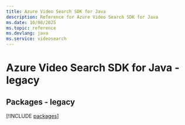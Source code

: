 ```yaml
---
title: Azure Video Search SDK for Java
description: Reference for Azure Video Search SDK for Java
ms.date: 10/08/2025
ms.topic: reference
ms.devlang: java
ms.service: videosearch
---
```

# Azure Video Search SDK for Java - legacy
## Packages - legacy
[!INCLUDE [packages](video-search-index.md)]